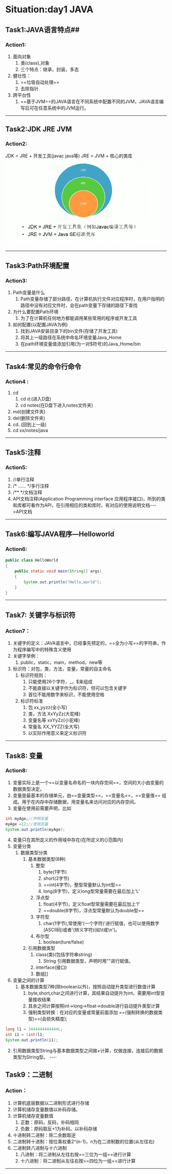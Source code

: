 # Situation:day1 JAVA #
## Task1:JAVA语言特点##
### Action1: ###
1. 面向对象
   1. 类(class),对象
   2. 三个特点：继承，封装，多态
2. 健壮性：
   1. ==垃圾自动处理==
   2. 去除指针
3. 跨平台性
   1. ==基于JVM==的JAVA语言在不同系统中配置不同的JVM，JAVA语言编写后可在任意系统中的JVM运行。
---
## Task2:JDK JRE JVM ##
### Action2: ###

JDK = JRE + 开发工具(javac java等)
JRE = JVM + 核心的类库
![](images/2022-03-15-10-49-51.png)

---

## Task3:Path环境配置 ##
### Action3: ###
1. Path变量是什么
   1. Path变量存储了部分路径，在计算机执行文件对应程序时，在用户指明的路径中没有对应文件时，会在path变量下存储的路径下查找
2. 为什么要配置Path环境
   1. 为了在计算机任何地方都能调用某些常用的程序或开发工具
3. 如何配置(以配置JAVA为例)
   1. 找到JAVA安装目录下的bin文件(存储了开发工具)
   2. 将其上一级路径在系统中命名环境变量Java_Home
   3. 在path环境变量值添加引用(为一对$符号)的Java_Home/bin
---
## Task4:常见的命令行命令 ##
###   Action4 : ###
1. cd  
   1. cd d:(进入D盘)
   2. cd notes(在D盘下进入notes文件夹)
2. md(创建文件夹)
3. del(删除文件夹)
4. cd..(回到上一级)
5. cd xx/notes/java
---
## Task5:注释 ##
### Action5: ###
1. //单行注释
2. /* …… */多行注释
3. /** */文档注释
4. API文档注释(Application Programming interface 应用程序接口)，所到的类和库都可看作为API，在引用相应的类和库时，有对应的使用说明文档--->API文档
---
## Task6:编写JAVA程序—Helloworld ##
### Action6: ###
``` java {.line-numbers}
public class HelloWorld
{
    public static void main(String[] args)
    {
        System.out.println("Hello,world");
    }
}
```
---
## Task7:  关键字与标识符 ##
### Action7： ###
1. 关键字的定义：JAVA语言中，已经事先预定的，==全为小写==的字符串，作为程序编写中的特殊含义使用
2. 关键字举例：
   1. public，static，main，method，new等
3. 标识符：对包，类，方法，变量，常量的自主命名
   1. 标识符规则：
      1. 只能使用26个字符，_，$来组成
      2. 不能直接以关键字作为标识符，但可以包含关键字
      3. 首位不能用数字来标识，不能使用空格
   2. 标识符标准
      1. 包 xx_yyzz(全小写)
      2. 类，方法 XxYyZz(大驼峰)
      3. 变量名等 xxYyZz(小驼峰)
      4. 常量名 XX_YYZZ(全大写)
      5. 以实际作用意义来定义标识符
---
## Task8: 变量 ##
### Action8: ###
1. 变量实际上是一个==以变量名命名的一块内存空间==，空间的大小由变量的数据类型决定。
2. 变量是最基本的存储单元，由==变量类型==，==变量名==，==变量值== 组成。用于在内存中存储数据，用变量名来访问对应的内存空间。
3. 变量在使用前需要声明，比如
``` java {.line-numbers}
int myAge;//声明变量
myAge =12;//使用变量
System.out.println(myAge);
```
4. 变量只在其所定义的作用域中存在(在所定义的{}范围内)
5. 变量分类
   1. 数据类型分类
      1. 基本数据类型(8种)
         1. 整型
            1. byte(1字节)
            2. short(2字节)
            3. ==int(4字节)，整型常量默认为int型==
            4. long(8字节)，定义long型常量需要在最后加上'L'
         2. 浮点型
            1. float(4字节)，定义float型常量需要在最后加上'f'
            2. ==double(8字节)，浮点型常量默认为double型==
         3. 字符型
            1. char(1字节),常使用'(一个字符)'进行赋值，也可以使用数字(ASCII码)或者'(转义字符)(如\t或\n')。
         4. 布尔型
            1. boolean(ture/false)
      2. 引用数据类型
         1. class(类)(包括字符串string)
            1. String 引用数据类型，声明时用""进行赋值。
         2. interface(接口)
         3. 数组[]
6. 变量之间的计算
   1. 基本数据类型7种(除boolean以外)，按照自动提升类型进行数值计算
      1. byte,short,char之间进行计算，其结果自动提升为int，需要用int型变量接收结果
      2. 其余之间计算按照int->long->float->double进行自动提升类型计算
      3. 强制类型转换：在对应的变量或常量前面添加 ==(强制转换的数据类型)==(会损失精度);
``` java
long l1 = 3444444444444L;
int i1 = (int)l1;
System.out.println(i1);
```
   2. 引用数据类型String与基本数据类型之间做+计算，仅做连接，连接后的数据类型为String型。
---·
## Task9：二进制 ##
### Action： ##
1. 计算机底层数据以二进制形式进行存储
2. 计算机储存变量数值以补码存储。
3. 计算机储存变量数值
   1. 正数：原码，反码，补码相同
   2. 负数：原码取反+1为补码，以补码存储
4. 十进制转二进制：除二余数取逆
5. 二进制转十进制：按位乘权重2^(n-1)，n为在二进制数的位置(从左往右)
6. 二进制转八进制与十六进制
   1. 八进制：将二进制从左往右按==三位为一组==进行计算
   2. 十六进制：将二进制从左往右按==四位为一组==进行计算
---